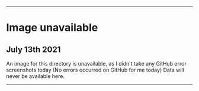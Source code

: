 
***

# Image unavailable

## July 13th 2021

An image for this directory is unavailable, as I didn't take any GitHub error screenshots today (No errors occurred on GitHub for me today) Data will never be available here.

***
